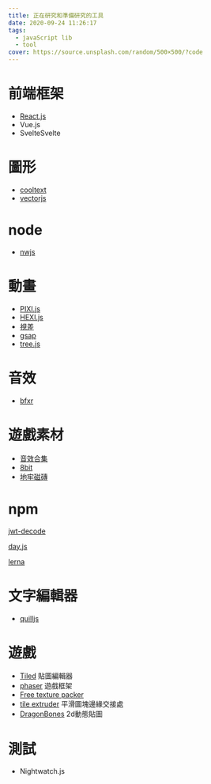 ```yaml
---
title: 正在研究和準備研究的工具
date: 2020-09-24 11:26:17
tags:
  - javaScript lib
  - tool
cover: https://source.unsplash.com/random/500×500/?code
---
```

# 前端框架

- [React.js]()
- Vue.js
- SvelteSvelte

# 圖形

- [cooltext](https://cooltext.com/https://cooltext.com/)
- [vectorjs](https://vectorjs.org/)

# node

- [nwjs](https://nwjs.io/)

# 動畫

- [PIXI.js]()
- [HEXI.js](https://github.com/kittykatattack/hexi)
- [視差](https://matthew.wagerfield.com/parallax/)
- [gsap](https://greensock.com/gsap/)
- [tree.js](https://threejs.org/)

# 音效

- [bfxr](https://www.bfxr.net/)

# 遊戲素材

- [音效合集](https://opengameart.org/content/oves-essential-game-audio-pack-collection-160-files-updated)
- [8bit](https://opengameart.org/content/generic-8-bit-jrpg-soundtrack)
- [地牢磁磚](https://0x72.itch.io/dungeontileset-ii)

# npm

[jwt-decode](https://www.npmjs.com/package/jwt-decode)

[day.js]()

[lerna]()

# 文字編輯器

- [quilljs](https://quilljs.com/)

# 遊戲

- [Tiled](https://www.mapeditor.org/) 貼圖編輯器
- [phaser](http://phaser.io/news) 遊戲框架
- [Free texture packer](http://free-tex-packer.com/download/)
- [tile extruder](https://github.com/sporadic-labs/tile-extruder) 平滑圖塊邊緣交接處
- [DragonBones](http://dragonbones.com/cn/animation.html) 2d動態貼圖

# 測試

- Nightwatch.js

